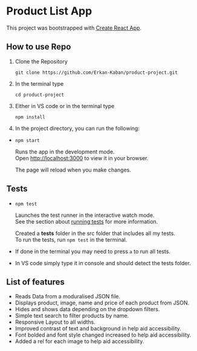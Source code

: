 # Product List App

This project was bootstrapped with [Create React App](https://github.com/facebook/create-react-app).

## How to use Repo


1. Clone the Repository 

    `git clone https://github.com/Erkan-Kaban/product-project.git`

2. In the terminal type 
    
    `cd product-project`

3. Either in VS code or in the terminal type

    `npm install`


4. In the project directory, you can run the following:

 - `npm start`

    Runs the app in the development mode.\
    Open [http://localhost:3000](http://localhost:3000) to view it in your browser.

    The page will reload when you make changes.


 ## Tests

 - `npm test`

    Launches the test runner in the interactive watch mode.\
    See the section about [running tests](https://facebook.github.io/create-react-app/docs/running-tests) for more information.

    Created a __tests__ folder in the src folder that includes all my tests.\
    To run the tests, run `npm test` in the terminal.

- If done in the terminal you may need to press `a` to run all tests.
- In VS code simply type it in console and should detect the tests folder.


 ## List of features
 - Reads Data from a moduralised JSON file.
 - Displays product, image, name and price of each product from JSON.
 - Hides and shows data depending on the dropdown filters.
 - Simple text search to filter products by name.
 - Responsive Layout to all widths.
 - Improved contrast of text and background in help aid accessibility.
 - Font bolded and font style changed increased to help aid accessibility.
 - Added a rel for each image to help aid accessibility.